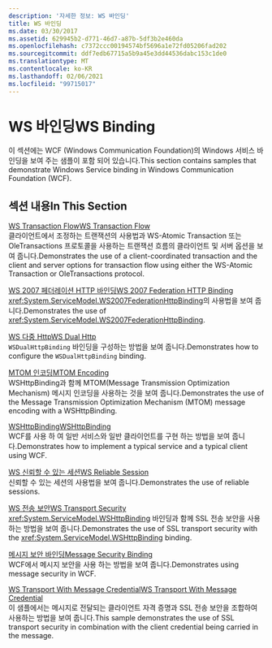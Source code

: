 ```yaml
---
description: '자세한 정보: WS 바인딩'
title: WS 바인딩
ms.date: 03/30/2017
ms.assetid: 629945b2-d771-46d7-a87b-5df3b2e460da
ms.openlocfilehash: c7372ccc00194574bf5696a1e72fd05206fad202
ms.sourcegitcommit: ddf7edb67715a5b9a45e3dd44536dabc153c1de0
ms.translationtype: MT
ms.contentlocale: ko-KR
ms.lasthandoff: 02/06/2021
ms.locfileid: "99715017"
---
```

# <a name="ws-binding"></a><span data-ttu-id="fb29e-103">WS 바인딩</span><span class="sxs-lookup"><span data-stu-id="fb29e-103">WS Binding</span></span>

<span data-ttu-id="fb29e-104">이 섹션에는 WCF (Windows Communication Foundation)의 Windows 서비스 바인딩을 보여 주는 샘플이 포함 되어 있습니다.</span><span class="sxs-lookup"><span data-stu-id="fb29e-104">This section contains samples that demonstrate Windows Service binding in Windows Communication Foundation (WCF).</span></span>  
  
## <a name="in-this-section"></a><span data-ttu-id="fb29e-105">섹션 내용</span><span class="sxs-lookup"><span data-stu-id="fb29e-105">In This Section</span></span>  

 [<span data-ttu-id="fb29e-106">WS Transaction Flow</span><span class="sxs-lookup"><span data-stu-id="fb29e-106">WS Transaction Flow</span></span>](ws-transaction-flow.md)  
 <span data-ttu-id="fb29e-107">클라이언트에서 조정하는 트랜잭션의 사용법과 WS-Atomic Transaction 또는 OleTransactions 프로토콜을 사용하는 트랜잭션 흐름의 클라이언트 및 서버 옵션을 보여 줍니다.</span><span class="sxs-lookup"><span data-stu-id="fb29e-107">Demonstrates the use of a client-coordinated transaction and the client and server options for transaction flow using either the WS-Atomic Transaction or OleTransactions protocol.</span></span>  
  
 [<span data-ttu-id="fb29e-108">WS 2007 페더레이션 HTTP 바인딩</span><span class="sxs-lookup"><span data-stu-id="fb29e-108">WS 2007 Federation HTTP Binding</span></span>](ws-2007-federation-http-binding.md)  
 <span data-ttu-id="fb29e-109"><xref:System.ServiceModel.WS2007FederationHttpBinding>의 사용법을 보여 줍니다.</span><span class="sxs-lookup"><span data-stu-id="fb29e-109">Demonstrates the use of <xref:System.ServiceModel.WS2007FederationHttpBinding>.</span></span>  
  
 [<span data-ttu-id="fb29e-110">WS 다중 Http</span><span class="sxs-lookup"><span data-stu-id="fb29e-110">WS Dual Http</span></span>](ws-dual-http.md)  
 <span data-ttu-id="fb29e-111">`WSDualHttpBinding` 바인딩을 구성하는 방법을 보여 줍니다.</span><span class="sxs-lookup"><span data-stu-id="fb29e-111">Demonstrates how to configure the `WSDualHttpBinding` binding.</span></span>  
  
 [<span data-ttu-id="fb29e-112">MTOM 인코딩</span><span class="sxs-lookup"><span data-stu-id="fb29e-112">MTOM Encoding</span></span>](mtom-encoding.md)  
 <span data-ttu-id="fb29e-113">WSHttpBinding과 함께 MTOM(Message Transmission Optimization Mechanism) 메시지 인코딩을 사용하는 것을 보여 줍니다.</span><span class="sxs-lookup"><span data-stu-id="fb29e-113">Demonstrates the use of the Message Transmission Optimization Mechanism (MTOM) message encoding with a WSHttpBinding.</span></span>  
  
 [<span data-ttu-id="fb29e-114">WSHttpBinding</span><span class="sxs-lookup"><span data-stu-id="fb29e-114">WSHttpBinding</span></span>](wshttpbinding.md)  
 <span data-ttu-id="fb29e-115">WCF를 사용 하 여 일반 서비스와 일반 클라이언트를 구현 하는 방법을 보여 줍니다.</span><span class="sxs-lookup"><span data-stu-id="fb29e-115">Demonstrates how to implement a typical service and a typical client using WCF.</span></span>  
  
 [<span data-ttu-id="fb29e-116">WS 신뢰할 수 있는 세션</span><span class="sxs-lookup"><span data-stu-id="fb29e-116">WS Reliable Session</span></span>](ws-reliable-session.md)  
 <span data-ttu-id="fb29e-117">신뢰할 수 있는 세션의 사용법을 보여 줍니다.</span><span class="sxs-lookup"><span data-stu-id="fb29e-117">Demonstrates the use of reliable sessions.</span></span>  
  
 [<span data-ttu-id="fb29e-118">WS 전송 보안</span><span class="sxs-lookup"><span data-stu-id="fb29e-118">WS Transport Security</span></span>](ws-transport-security.md)  
 <span data-ttu-id="fb29e-119"><xref:System.ServiceModel.WSHttpBinding> 바인딩과 함께 SSL 전송 보안을 사용하는 방법을 보여 줍니다.</span><span class="sxs-lookup"><span data-stu-id="fb29e-119">Demonstrates the use of SSL transport security with the <xref:System.ServiceModel.WSHttpBinding> binding.</span></span>  
  
 [<span data-ttu-id="fb29e-120">메시지 보안 바인딩</span><span class="sxs-lookup"><span data-stu-id="fb29e-120">Message Security Binding</span></span>](message-security-binding.md)  
 <span data-ttu-id="fb29e-121">WCF에서 메시지 보안을 사용 하는 방법을 보여 줍니다.</span><span class="sxs-lookup"><span data-stu-id="fb29e-121">Demonstrates using message security in WCF.</span></span>  
  
 [<span data-ttu-id="fb29e-122">WS Transport With Message Credential</span><span class="sxs-lookup"><span data-stu-id="fb29e-122">WS Transport With Message Credential</span></span>](ws-transport-with-message-credential.md)  
 <span data-ttu-id="fb29e-123">이 샘플에서는 메시지로 전달되는 클라이언트 자격 증명과 SSL 전송 보안을 조합하여 사용하는 방법을 보여 줍니다.</span><span class="sxs-lookup"><span data-stu-id="fb29e-123">This sample demonstrates the use of SSL transport security in combination with the client credential being carried in the message.</span></span>
